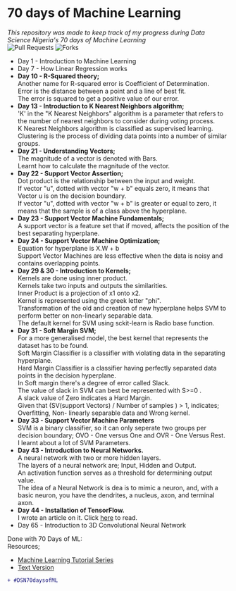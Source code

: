 # 70 days of Machine Learning
_This repository was made to keep track of my progress during Data Science Nigeria's 70 days of Machine Learning_<br>
![Pull Requests](https://img.shields.io/github/issues-pr/KemmieKemy/70-days-of-Machine-Learning)
![Forks](https://img.shields.io/github/forks/KemmieKemy/70-days-of-Machine-Learning)
* Day 1 - Introduction to Machine Learning
* Day 7 - How Linear Regression works
* <b> Day 10 - R-Squared theory;</b> <br> 
Another name for R-squared error is Coefficient of Determination. <br>
Error is the distance between a point and a line of best fit. <br>
The error is squared to get a positive value of our error.
* <b> Day 13 - Introduction to K Nearest Neighbors algorithm; </b> <br>
'K' in the "K Nearest Neighbors" algorithm is a parameter that refers to the number of nearest neighbors to consider during voting process. <br>
K Nearest Neighbors algorithm is classified as supervised learning. <br>
Clustering is the process of dividing data points into a number of similar groups. <br>
* <b> Day 21 - Understanding Vectors; </b> <br>
The magnitude of a vector is denoted with Bars. <br>
Learnt how to calculate the magnitude of the vector. <br>
* <b> Day 22 - Support Vector Assertion; </b> <br>
Dot product is the relationship between the input and weight. <br>
If vector "u", dotted with vector "w + b" equals zero, it means that Vector u is on the decision boundary. <br>
If vector "u", dotted with vector "w + b" is greater or equal to zero, it means that the sample is of a class above the hyperplane. <br>
* <b> Day 23 - Support Vector Machine Fundamentals; </b> <br>
A support vector is a feature set that if moved, affects the position of the best separating hyperplane. <br>
* <b> Day 24 - Support Vector Machine Optimization; </b> <br>
Equation for hyperplane is X.W + b <br>
Support Vector Machines are less effective when the data is noisy and contains overlapping points. <br>
* <b> Day 29 & 30 - Introduction to Kernels; </b> <br>
Kernels are done using inner product. <br>
Kernels take two inputs and outputs the similarities. <br>
Inner Product is a projection of x1 onto x2. <br>
Kernel is represented using the greek letter "phi". <br>
Transformation of the old and creation of new hyperplane helps SVM to perform better on non-linearly separable data. <br>
The default kernel for SVM using sckit-learn is Radio base function. <br>
* <b> Day 31 - Soft Margin SVM; </b> <br>
For a more generalised model, the best kernel that represents the dataset has to be found. <br>
Soft Margin Classifier is a classifier with violating data in the separating hyperplane. <br>
Hard Margin Classifier is a classifier having perfectly separated data points in the decision hyperplane.<br>
In Soft margin there's a degree of error called Slack.<br>
The value of slack in SVM can best be represented with S>=0 .<br>
A slack value of Zero indicates a Hard Margin. <br>
Given that (SV(support Vectors) / Number of samples ) > 1, indicates; Overfitting, Non- linearly separable data and Wrong kernel.<br>
* <b> Day 33 - Support Vector Machine Parameters </b> <br>
SVM is a binary classifier, so it can only seperate two groups per decision boundary; OVO - One versus One and OVR - One Versus Rest. <br>
I learnt about a lot of SVM Parameters. <br>
* <b> Day 43 - Introduction to Neural Networks. </b> <br>
A neural network with two or more hidden layers. <br>
The layers of a neural network are; Input, Hidden and Output. <br>
An activation function serves as a threshold for determining output value. <br>
The idea of a Neural Network is dea is to mimic a neuron, and, with a basic neuron, you have the dendrites, a nucleus, axon, and terminal axon. <br>
* <b> Day 44 - Installation of TensorFlow. </b> <br>
I wrote an article on it. Click [here](https://medium.com/datadriveninvestor/installing-tensorflow-gpu-using-anaconda-on-windows-ac23b66d05f1?source=friends_link&sk=8521b99db5c921f9a9d18bf07df26019) to read.<br>
* Day 65 - Introduction to 3D Convolutional Neural Network <br>

Done with 70 Days of ML:
<br>
Resources;
* [Machine Learning Tutorial Series](https://www.youtube.com/watch?v=OGxgnH8y2NM&list=PLQVvvaa0QuDfKTOs3Keq_kaG2P55YRn5v)
* [Text Version](https://pythonprogramming.net/machine-learning-tutorial-python-introduction/)
```diff
+ #DSN70daysofML
```
